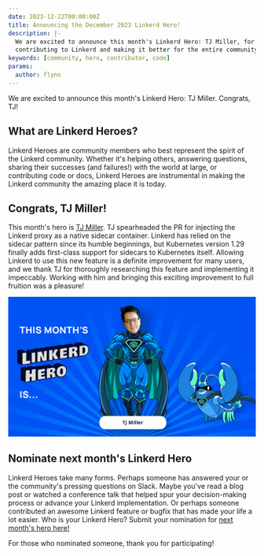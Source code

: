 ```yaml
---
date: 2023-12-22T00:00:00Z
title: Announcing the December 2023 Linkerd Hero!
description: |-
  We are excited to announce this month's Linkerd Hero: TJ Miller, for
  contributing to Linkerd and making it better for the entire community!
keywords: [community, hero, contributor, code]
params:
  author: flynn
---
```


We are excited to announce this month's Linkerd Hero: TJ Miller. Congrats, TJ!

## What are Linkerd Heroes?

Linkerd Heroes are community members who best represent the spirit of the
Linkerd community. Whether it's helping others, answering questions, sharing
their successes (and failures!) with the world at large, or contributing code or
docs, Linkerd Heroes are instrumental in making the Linkerd community the
amazing place it is today.

## Congrats, TJ Miller!

This month's hero is
[TJ Miller](https://www.linkedin.com/in/tj-miller-16b827b0/). TJ spearheaded the
PR for injecting the Linkerd proxy as a native sidecar container. Linkerd has
relied on the sidecar pattern since its humble beginnings, but Kubernetes
version 1.29 finally adds first-class support for sidecars to Kubernetes itself.
Allowing Linkerd to use this new feature is a definite improvement for many
users, and we thank TJ for thoroughly researching this feature and implementing
it impeccably. Working with him and bringing this exciting improvement to full
fruition was a pleasure!

![TJ Miller](cover.jpg)

## Nominate next month's Linkerd Hero

Linkerd Heroes take many forms. Perhaps someone has answered your or the
community's pressing questions on Slack. Maybe you've read a blog post or
watched a conference talk that helped spur your decision-making process or
advance your Linkerd implementation. Or perhaps someone contributed an awesome
Linkerd feature or bugfix that has made your life a lot easier. Who is your
Linkerd Hero? Submit your nomination for
[next month's hero here!](https://docs.google.com/forms/d/e/1FAIpQLSfNv--UnbbZSzW7J3SbREIMI-HaooyX9im8yLIGB7M_LKT_Fw/viewform?usp=sf_link)

For those who nominated someone, thank you for participating!
